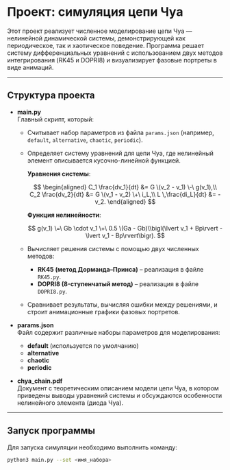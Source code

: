 # Проект: cимуляция цепи Чуа

Этот проект реализует численное моделирование цепи Чуа — нелинейной динамической системы, демонстрирующей как периодическое, так и хаотическое поведение. Программа решает систему дифференциальных уравнений с использованием двух методов интегрирования (RK45 и DOPRI8) и визуализирует фазовые портреты в виде анимаций.

---

## Структура проекта

- **main.py**  
  Главный скрипт, который:
  - Считывает набор параметров из файла `params.json` (например, `default`, `alternative`, `chaotic`, `periodic`).
  - Определяет систему уравнений для цепи Чуа, где нелинейный элемент описывается кусочно-линейной функцией.

    **Уравнения системы**:

    $$
    \begin{aligned}
    C_1 \frac{dv_1}{dt} &= G \(v_2 - v_1) \-\ g(v_1),\\
    C_2 \frac{dv_2}{dt} &= G \(v_1 - v_2) \+\ i_L,\\
    L \,\frac{di_L}{dt} &= -v_2.
    \end{aligned}
    $$

    **Функция нелинейности**:

    $$
    g(v_1) \=\ Gb \cdot v_1 \+\ 0.5 \(Ga - Gb)\\bigl(\lvert v_1 + Bp\rvert - \lvert v_1 - Bp\rvert\bigr).
    $$

  - Вычисляет решения системы с помощью двух численных методов:
    - **RK45 (метод Дорманда–Принса)** – реализация в файле `RK45.py`.
    - **DOPRI8 (8-ступенчатый метод)** – реализация в файле `DOPRI8.py`.
  - Сравнивает результаты, вычисляя ошибки между решениями, и строит анимационные графики фазовых портретов.

- **params.json**  
  Файл содержит различные наборы параметров для моделирования:
  - **default** (используется по умолчанию)
  - **alternative**
  - **chaotic**
  - **periodic**

- **chya_chain.pdf**  
  Документ с теоретическим описанием модели цепи Чуа, в котором приведены выводы уравнений системы и обсуждаются особенности нелинейного элемента (диода Чуа).

---

## Запуск программы

Для запуска симуляции необходимо выполнить команду:

```bash
python3 main.py --set <имя_набора>
